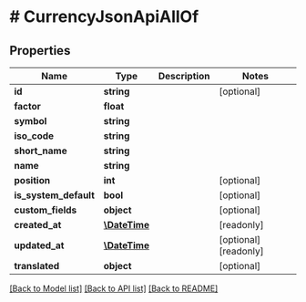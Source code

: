 # # CurrencyJsonApiAllOf

## Properties

Name | Type | Description | Notes
------------ | ------------- | ------------- | -------------
**id** | **string** |  | [optional]
**factor** | **float** |  |
**symbol** | **string** |  |
**iso_code** | **string** |  |
**short_name** | **string** |  |
**name** | **string** |  |
**position** | **int** |  | [optional]
**is_system_default** | **bool** |  | [optional]
**custom_fields** | **object** |  | [optional]
**created_at** | [**\DateTime**](\DateTime.md) |  | [readonly]
**updated_at** | [**\DateTime**](\DateTime.md) |  | [optional] [readonly]
**translated** | **object** |  | [optional]

[[Back to Model list]](../../README.md#models) [[Back to API list]](../../README.md#endpoints) [[Back to README]](../../README.md)
